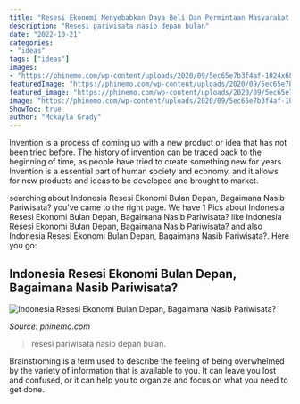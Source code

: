```yaml
---
title: "Resesi Ekonomi Menyebabkan Daya Beli Dan Permintaan Masyarakat Terhadap Barang - Indonesia Resesi Ekonomi Bulan Depan, Bagaimana Nasib Pariwisata?"
description: "Resesi pariwisata nasib depan bulan"
date: "2022-10-21"
categories:
- "ideas"
tags: ["ideas"]
images:
- "https://phinemo.com/wp-content/uploads/2020/09/5ec65e7b3f4af-1024x683.jpg"
featuredImage: "https://phinemo.com/wp-content/uploads/2020/09/5ec65e7b3f4af-1024x683.jpg"
featured_image: "https://phinemo.com/wp-content/uploads/2020/09/5ec65e7b3f4af-1024x683.jpg"
image: "https://phinemo.com/wp-content/uploads/2020/09/5ec65e7b3f4af-1024x683.jpg"
ShowToc: true
author: "Mckayla Grady"
---
```



Invention is a process of coming up with a new product or idea that has not been tried before. The history of invention can be traced back to the beginning of time, as people have tried to create something new for years. Invention is a essential part of human society and economy, and it allows for new products and ideas to be developed and brought to market.

	

		
searching about Indonesia Resesi Ekonomi Bulan Depan, Bagaimana Nasib Pariwisata? you've came to the right page. We have 1 Pics about Indonesia Resesi Ekonomi Bulan Depan, Bagaimana Nasib Pariwisata? like Indonesia Resesi Ekonomi Bulan Depan, Bagaimana Nasib Pariwisata? and also Indonesia Resesi Ekonomi Bulan Depan, Bagaimana Nasib Pariwisata?. Here you go:
		
    
## Indonesia Resesi Ekonomi Bulan Depan, Bagaimana Nasib Pariwisata?

<img loading=lazy src="https://phinemo.com/wp-content/uploads/2020/09/5ec65e7b3f4af-1024x683.jpg" onerror="this.onerror=null;this.src='https://tse4.mm.bing.net/th?id=OIP.LFwpbNXcMQPEbTV9PfIB0QHaE8&amp;pid=15.1';" alt="Indonesia Resesi Ekonomi Bulan Depan, Bagaimana Nasib Pariwisata?">

_Source: phinemo.com_

>resesi pariwisata nasib depan bulan. 

	

Brainstroming is a term used to describe the feeling of being overwhelmed by the variety of information that is available to you. It can leave you lost and confused, or it can help you to organize and focus on what you need to get done.

